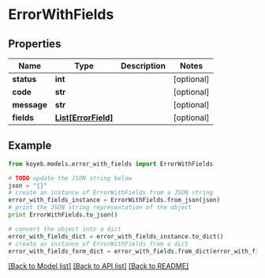 # ErrorWithFields


## Properties
Name | Type | Description | Notes
------------ | ------------- | ------------- | -------------
**status** | **int** |  | [optional] 
**code** | **str** |  | [optional] 
**message** | **str** |  | [optional] 
**fields** | [**List[ErrorField]**](ErrorField.md) |  | [optional] 

## Example

```python
from koyeb.models.error_with_fields import ErrorWithFields

# TODO update the JSON string below
json = "{}"
# create an instance of ErrorWithFields from a JSON string
error_with_fields_instance = ErrorWithFields.from_json(json)
# print the JSON string representation of the object
print ErrorWithFields.to_json()

# convert the object into a dict
error_with_fields_dict = error_with_fields_instance.to_dict()
# create an instance of ErrorWithFields from a dict
error_with_fields_form_dict = error_with_fields.from_dict(error_with_fields_dict)
```
[[Back to Model list]](../README.md#documentation-for-models) [[Back to API list]](../README.md#documentation-for-api-endpoints) [[Back to README]](../README.md)


